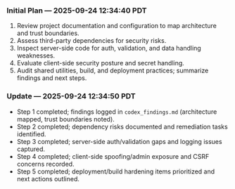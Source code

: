 ### Initial Plan — 2025-09-24 12:34:40 PDT
1. Review project documentation and configuration to map architecture and trust boundaries.
2. Assess third-party dependencies for security risks.
3. Inspect server-side code for auth, validation, and data handling weaknesses.
4. Evaluate client-side security posture and secret handling.
5. Audit shared utilities, build, and deployment practices; summarize findings and next steps.

### Update — 2025-09-24 12:34:50 PDT
- Step 1 completed; findings logged in `codex_findings.md` (architecture mapped, trust boundaries noted).
- Step 2 completed; dependency risks documented and remediation tasks identified.
- Step 3 completed; server-side auth/validation gaps and logging issues captured.
- Step 4 completed; client-side spoofing/admin exposure and CSRF concerns recorded.
- Step 5 completed; deployment/build hardening items prioritized and next actions outlined.
